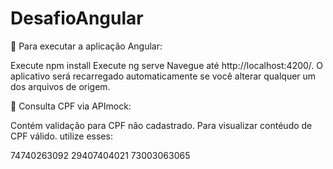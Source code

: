 # DesafioAngular

📌 Para executar a aplicação Angular:

Execute npm install 
Execute ng serve 
Navegue até http://localhost:4200/. O aplicativo será recarregado automaticamente se você alterar qualquer um dos arquivos de origem.

📌 Consulta CPF via APImock:

Contém validação para CPF não cadastrado.
Para visualizar contéudo de CPF válido. utilize esses:

74740263092
29407404021
73003063065

